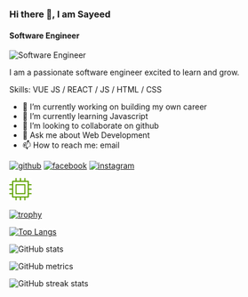 ### Hi there 👋, I am Sayeed
#### Software Engineer
![Software Engineer](https://arturssmirnovs.github.io/github-profile-readme-generator/images/banner.png)

I am a passionate software engineer excited to learn and grow.

Skills: VUE JS / REACT / JS / HTML / CSS

- 🔭 I’m currently working on building my own career 
- 🌱 I’m currently learning Javascript 
- 👯 I’m looking to collaborate on github 
- 💬 Ask me about Web Development  
- 📫 How to reach me: email 


[<img src='https://cdn.jsdelivr.net/npm/simple-icons@3.0.1/icons/github.svg' alt='github' height='40'>](https://github.com/sayeedHossain191)  [<img src='https://cdn.jsdelivr.net/npm/simple-icons@3.0.1/icons/facebook.svg' alt='facebook' height='40'>](https://www.facebook.com/SayeedSagor)  [<img src='https://cdn.jsdelivr.net/npm/simple-icons@3.0.1/icons/instagram.svg' alt='instagram' height='40'>](https://www.instagram.com/sayeedhossain360/)  

<a href='https://docs.github.com/en/developers'><img src='https://raw.githubusercontent.com/acervenky/animated-github-badges/master/assets/devbadge.gif' width='40' height='40'></a> 

[![trophy](https://github-profile-trophy.vercel.app/?username=sayeedHossain191)](https://github.com/ryo-ma/github-profile-trophy)

[![Top Langs](https://github-readme-stats.vercel.app/api/top-langs/?username=sayeedHossain191)](https://github.com/anuraghazra/github-readme-stats)

![GitHub stats](https://github-readme-stats.vercel.app/api?username=sayeedHossain191&show_icons=true&count_private=true)  

![GitHub metrics](https://metrics.lecoq.io/sayeedHossain191)  

![GitHub streak stats](https://streak-stats.demolab.com/?user=sayeedHossain191)  








